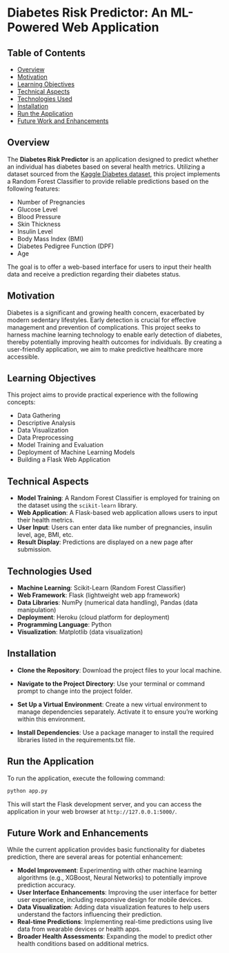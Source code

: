 # Diabetes Risk Predictor: An ML-Powered Web Application

## Table of Contents

- [Overview](#overview)
- [Motivation](#motivation)
- [Learning Objectives](#learning-objectives)
- [Technical Aspects](#technical-aspects)
- [Technologies Used](#technologies-used)
- [Installation](#installation)
- [Run the Application](#run-the-application)
- [Future Work and Enhancements](#future-work-and-enhancements)

## Overview

The **Diabetes Risk Predictor** is an application designed to predict whether an individual has diabetes based on several health metrics. Utilizing a dataset sourced from the [Kaggle Diabetes dataset](https://www.kaggle.com/), this project implements a Random Forest Classifier to provide reliable predictions based on the following features:

- Number of Pregnancies
- Glucose Level
- Blood Pressure
- Skin Thickness
- Insulin Level
- Body Mass Index (BMI)
- Diabetes Pedigree Function (DPF)
- Age

The goal is to offer a web-based interface for users to input their health data and receive a prediction regarding their diabetes status.

## Motivation

Diabetes is a significant and growing health concern, exacerbated by modern sedentary lifestyles. Early detection is crucial for effective management and prevention of complications. This project seeks to harness machine learning technology to enable early detection of diabetes, thereby potentially improving health outcomes for individuals. By creating a user-friendly application, we aim to make predictive healthcare more accessible.

## Learning Objectives

This project aims to provide practical experience with the following concepts:

- Data Gathering
- Descriptive Analysis
- Data Visualization
- Data Preprocessing
- Model Training and Evaluation
- Deployment of Machine Learning Models
- Building a Flask Web Application

## Technical Aspects

- **Model Training**: A Random Forest Classifier is employed for training on the dataset using the `scikit-learn` library.
- **Web Application**: A Flask-based web application allows users to input their health metrics.
- **User Input**: Users can enter data like number of pregnancies, insulin level, age, BMI, etc.
- **Result Display**: Predictions are displayed on a new page after submission.

## Technologies Used

- **Machine Learning**: Scikit-Learn (Random Forest Classifier)
- **Web Framework**: Flask (lightweight web app framework)
- **Data Libraries**: NumPy (numerical data handling), Pandas (data manipulation)
- **Deployment**: Heroku (cloud platform for deployment)
- **Programming Language**: Python
- **Visualization**: Matplotlib (data visualization)

## Installation

- **Clone the Repository**: Download the project files to your local machine.

- **Navigate to the Project Directory**: Use your terminal or command prompt to change into the project folder.

- **Set Up a Virtual Environment**: Create a new virtual environment to manage dependencies separately. Activate it to ensure you’re working within this environment.

- **Install Dependencies**: Use a package manager to install the required libraries listed in the requirements.txt file.

## Run the Application

To run the application, execute the following command:

```bash
python app.py
```

This will start the Flask development server, and you can access the application in your web browser at `http://127.0.0.1:5000/`.

## Future Work and Enhancements

While the current application provides basic functionality for diabetes prediction, there are several areas for potential enhancement:

- **Model Improvement**: Experimenting with other machine learning algorithms (e.g., XGBoost, Neural Networks) to potentially improve prediction accuracy.
- **User Interface Enhancements**: Improving the user interface for better user experience, including responsive design for mobile devices.
- **Data Visualization**: Adding data visualization features to help users understand the factors influencing their prediction.
- **Real-time Predictions**: Implementing real-time predictions using live data from wearable devices or health apps.
- **Broader Health Assessments**: Expanding the model to predict other health conditions based on additional metrics.
